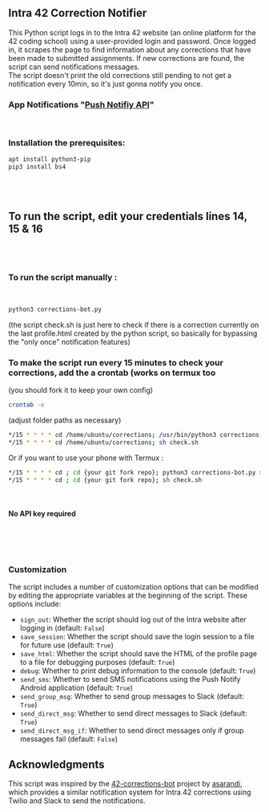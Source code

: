 ## Intra 42 Correction Notifier
This Python script logs in to the Intra 42 website (an online platform for the 42 coding school) using a user-provided login and password. Once logged in, it scrapes the page to find information about any corrections that have been made to submitted assignments. If new corrections are found, the script can send notifications messages.
</br>
The script doesn't print the old corrections still pending to not get a notification every 10min, so it's just gonna notify you once.


### App Notifications "[Push Notifiy API](https://play.google.com/store/apps/details?id=net.xdroid.pn&hl=en_US&pli=1)"
</br>


### Installation the prerequisites:
```bash
apt install python3-pip
pip3 install bs4
```
</br>
</br>


## To run the script, edit your credentials lines 14, 15 & 16 
</br>
</br>


### To run the script manually : 
</br>

```bash
python3 corrections-bot.py
```
(the script check.sh is just here to check if there is a correction currently on the last profile.html created by the python script, so basically for bypassing the "only once" notification features)
</br>


### To make the script run every 15 minutes to check your corrections, add the a crontab (works on termux too
(you should fork it to keep your own config)
```bash
crontab -e
```
(adjust folder paths as necessary)
```bash
*/15 * * * * cd /home/ubuntu/corrections; /usr/bin/python3 corrections-bot.py >> execution.log 2>&1
*/15 * * * * cd /home/ubuntu/corrections; sh check.sh

```
Or if you want to use your phone with Termux : 
```bash
*/15 * * * * cd ; cd {your git fork repo}; python3 corrections-bot.py >> execution.log 2>&1
*/15 * * * * cd ; cd {your git fork repo}; sh check.sh
```
</br>


#### No API key required
</br>
</br>
</br>

### Customization

The script includes a number of customization options that can be modified by editing the appropriate variables at the beginning of the script. These options include:

- `sign_out`: Whether the script should log out of the Intra website after logging in (default: `False`)
- `save_session`: Whether the script should save the login session to a file for future use (default: `True`)
- `save_html`: Whether the script should save the HTML of the profile page to a file for debugging purposes (default: `True`)
- `debug`: Whether to print debug information to the console (default: `True`)
- `send_sms`: Whether to send SMS notifications using the Push Notify Android application (default: `True`)
- `send_group_msg`: Whether to send group messages to Slack (default: `True`)
- `send_direct_msg`: Whether to send direct messages to Slack (default: `True`)
- `send_direct_msg_if`: Whether to send direct messages only if group messages fail (default: `False`)

## Acknowledgments

This script was inspired by the [42-corrections-bot](https://github.com/asarandi/42-corrections-bot) project by [asarandi](https://github.com/asarandi), which provides a similar notification system for Intra 42 corrections using Twilio and Slack to send the notifications.


